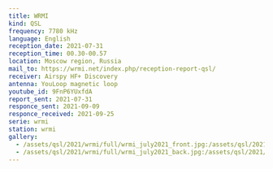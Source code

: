 ```yaml
---
title: WRMI
kind: QSL
frequency: 7780 kHz
language: English
reception_date: 2021-07-31
reception_time: 00.30-00.57
location: Moscow region, Russia
mail_to: https://wrmi.net/index.php/reception-report-qsl/
receiver: Airspy HF+ Discovery
antenna: YouLoop magnetic loop
youtube_id: 9FnP6YUxfdA
report_sent: 2021-07-31
responce_sent: 2021-09-09
responce_received: 2021-09-25
serie: wrmi
station: wrmi
gallery:
  - /assets/qsl/2021/wrmi/full/wrmi_july2021_front.jpg:/assets/qsl/2021/wrmi/small/wrmi_july2021_front.jpg
  - /assets/qsl/2021/wrmi/full/wrmi_july2021_back.jpg:/assets/qsl/2021/wrmi/small/wrmi_july2021_back.jpg
---
```

